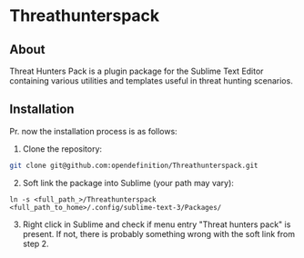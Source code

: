 # Threathunterspack

## About

Threat Hunters Pack is a plugin package for the Sublime Text Editor containing various utilities and templates useful in threat hunting scenarios. 

## Installation

Pr. now the installation process is as follows:

1. Clone the repository:

```bash
git clone git@github.com:opendefinition/Threathunterspack.git
```

2. Soft link the package into Sublime (your path may vary):

```
ln -s <full_path_>/Threathunterspack <full_path_to_home>/.config/sublime-text-3/Packages/
```

3. Right click in Sublime and check if menu entry "Threat hunters pack" is present. If not, there is probably something wrong with the soft link from step 2.

